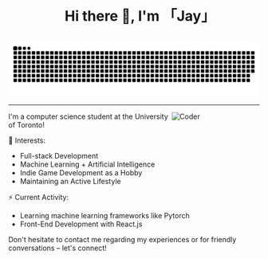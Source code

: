 <div id="user-content-toc">
  <ul align="center">
    <summary><h1 style="display: inline-block">Hi there 👋, I'm 「Jay」 </h1></summary>
  </ul>
</div>

<div align="center">
  <img  src="https://github.com/1999AZZAR/1999AZZAR/blob/main/resources/img/grid-snake.svg"
       alt="snake" /></a>
</div>

<div> 
  <hr> 
<img alt="Coder"  width = 35% padding = "5px" margin-left = "10px" src="https://i.pinimg.com/originals/6c/90/28/6c90288d7e10d46d18895f17f420a92c.gif" align="right"/>
</div> 

I'm a computer science student at the University of Toronto!

🌱 Interests:
* Full-stack Development
* Machine Learning + Artificial Intelligence
* Indie Game Development as a Hobby
* Maintaining an Active Lifestyle

⚡ Current Activity:
* Learning machine learning frameworks like Pytorch
* Front-End Development with React.js
  
Don't hesitate to contact me regarding my experiences or for friendly conversations – let's connect!
